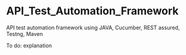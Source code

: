 # API_Test_Automation_Framework
API test automation framework using JAVA, Cucumber, REST assured, Testng, Maven

To do: explanation
